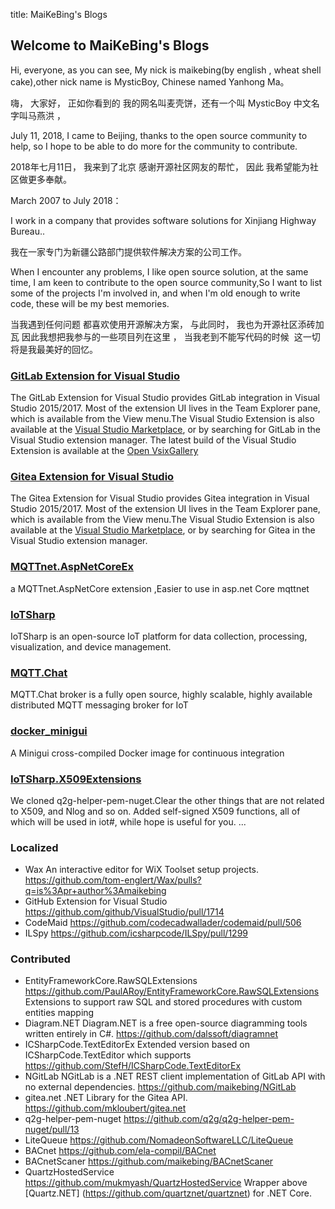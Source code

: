 title: MaiKeBing's Blogs

## Welcome to MaiKeBing's Blogs

Hi, everyone, as you can see, My nick is maikebing(by english , wheat shell cake),other nick name is MysticBoy, Chinese named  Yanhong Ma。

嗨， 大家好， 正如你看到的 我的网名叫麦壳饼，还有一个叫 MysticBoy 中文名字叫马燕洪 ，



July 11, 2018, I came to Beijing, thanks to the open source community to help, so I hope to be able to do more for the community to contribute. 

2018年七月11日， 我来到了北京 感谢开源社区网友的帮忙， 因此 我希望能为社区做更多奉献。 


March 2007 to July 2018：

I work in a company that provides software solutions for Xinjiang Highway Bureau..

我在一家专门为新疆公路部门提供软件解决方案的公司工作。

When I encounter any problems, I like open source solution, at the same time, I am keen to contribute to the open source community,So I want to list some of the projects I'm involved in, and when I'm old enough to write code, these will be my best memories.

当我遇到任何问题 都喜欢使用开源解决方案， 与此同时， 我也为开源社区添砖加瓦 因此我想把我参与的一些项目列在这里 ， 当我老到不能写代码的时候  这一切将是我最美好的回忆。 

### [GitLab Extension for Visual Studio](https://github.com/maikebing/MQTTnet.AspNetCoreEx)

The  GitLab Extension for Visual Studio provides GitLab integration in Visual Studio 2015/2017. Most of the extension UI lives in the Team Explorer pane, which is available from the View menu.The Visual Studio Extension is also available at the [Visual Studio Marketplace](https://marketplace.visualstudio.com/items?itemName=MysticBoy.GitLabExtensionforVisualStudio), or by searching for GitLab in the Visual Studio extension manager. The latest build of the Visual Studio Extension is available at the [Open VsixGallery](http://vsixgallery.com/extension/54803a44-49e0-4935-bba4-7d7d91682273/)



### [Gitea Extension for Visual Studio](https://github.com/maikebing/Gitea.VisualStudio)

The  Gitea Extension for Visual Studio provides Gitea integration in Visual Studio 2015/2017. Most of the extension UI lives in the Team Explorer pane, which is available from the View menu.The Visual Studio Extension is also available at the [Visual Studio Marketplace](https://marketplace.visualstudio.com/items?itemName=MysticBoy.GiteaExtensionforVisualStudio), or by searching for Gitea  in the Visual Studio extension manager. 

### [MQTTnet.AspNetCoreEx](https://github.com/maikebing/MQTTnet.AspNetCoreEx)

  a MQTTnet.AspNetCore  extension ,Easier to use in asp.net Core mqttnet
 
### [IoTSharp](https://github.com/IoTSharp/IoTSharp)

IoTSharp is an open-source IoT platform for data collection, processing, visualization, and device management.

### [MQTT.Chat](https://github.com/IoTSharp/MQTT.Chat)

MQTT.Chat broker is a fully open source, highly scalable, highly available distributed MQTT messaging broker for IoT
   
  
### [docker_minigui](https://github.com/maikebing/docker_minigui)  

A Minigui cross-compiled Docker image for continuous integration 
  
### [IoTSharp.X509Extensions](https://github.com/IoTSharp/IoTSharp.X509Extensions)  

We cloned q2g-helper-pem-nuget.Clear the other things that are not related to X509, and Nlog and so on. Added self-signed X509 functions, all of which will be used in iot#, while hope is useful for you. ...


### Localized  

 - Wax An interactive editor for WiX Toolset setup projects. https://github.com/tom-englert/Wax/pulls?q=is%3Apr+author%3Amaikebing
 - GitHub Extension for Visual Studio   https://github.com/github/VisualStudio/pull/1714 
 - CodeMaid   https://github.com/codecadwallader/codemaid/pull/506 
 - ILSpy  https://github.com/icsharpcode/ILSpy/pull/1299


### Contributed
-  EntityFrameworkCore.RawSQLExtensions  https://github.com/PaulARoy/EntityFrameworkCore.RawSQLExtensions Extensions to support raw SQL and stored procedures with custom entities mapping 
 - Diagram.NET   Diagram.NET is a free open-source diagramming tools written entirely in C#.  https://github.com/dalssoft/diagramnet 
 - ICSharpCode.TextEditorEx  Extended version based on ICSharpCode.TextEditor which supports    https://github.com/StefH/ICSharpCode.TextEditorEx 
 - NGitLab  NGitLab is a .NET REST client implementation of GitLab API with no external dependencies.    https://github.com/maikebing/NGitLab  
- gitea.net .NET Library for the Gitea API.   https://github.com/mkloubert/gitea.net
-  q2g-helper-pem-nuget  https://github.com/q2g/q2g-helper-pem-nuget/pull/13 
-  LiteQueue  https://github.com/NomadeonSoftwareLLC/LiteQueue
-  BACnet  https://github.com/ela-compil/BACnet
-  BACnetScaner  https://github.com/maikebing/BACnetScaner
-  QuartzHostedService  https://github.com/mukmyash/QuartzHostedService      Wrapper above [Quartz.NET] (https://github.com/quartznet/quartznet) for .NET Core.
   

